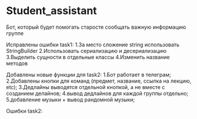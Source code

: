 # Student_assistant
Бот, который будет помогать старосте сообщать важную информацию группе

Исправлены ошибки task1:
1.За место сложение string использовать StringBuilder
2.Использовать сериализацию и десериализацию
3.Выделить сущности в отдельные классы
4.Изменить название методов

Добавлены новые функции для task2:
1.Бот работает в телеграм; 
2.Добавлены кнопки для команд (предмет, название, ссылка на лекцию, etc); 
3.Дедлайны выводятся отдельной кнопкой, а не вместе с созданием делайнов; 
4.вывод дедлайнов для каждой группы отдельно;
5.добавление музыки + вывод рандомной музыки;

Ошибки task2: 
